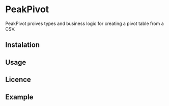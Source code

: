 # PeakPivot

PeakPivot proives types and business logic for creating a pivot table from a CSV.

## Instalation

## Usage

## Licence

## Example